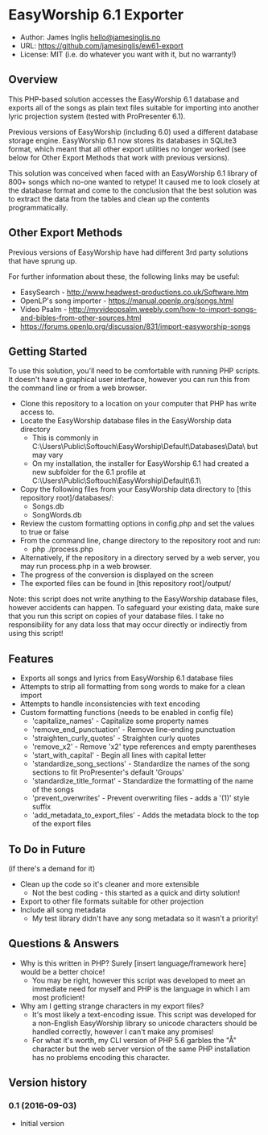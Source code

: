 # EasyWorship 6.1 Exporter

* Author: James Inglis <hello@jamesinglis.no>
* URL: https://github.com/jamesinglis/ew61-export
* License: MIT (i.e. do whatever you want with it, but no warranty!)


## Overview

This PHP-based solution accesses the EasyWorship 6.1 database and exports all of the songs as plain text files suitable for importing into another lyric projection system (tested with ProPresenter 6.1).

Previous versions of EasyWorship (including 6.0) used a different database storage engine. EasyWorship 6.1 now stores its databases in SQLite3 format, which meant that all other export utilities no longer worked (see below for Other Export Methods that work with previous versions).
 
This solution was conceived when faced with an EasyWorship 6.1 library of 800+ songs which no-one wanted to retype! It caused me to look closely at the database format and come to the conclusion that the best solution was to extract the data from the tables and clean up the contents programmatically.


## Other Export Methods

Previous versions of EasyWorship have had different 3rd party solutions that have sprung up.

For further information about these, the following links may be useful:

* EasySearch - http://www.headwest-productions.co.uk/Software.htm
* OpenLP's song importer - https://manual.openlp.org/songs.html
* Video Psalm - http://myvideopsalm.weebly.com/how-to-import-songs-and-bibles-from-other-sources.html
* https://forums.openlp.org/discussion/831/import-easyworship-songs


## Getting Started

To use this solution, you'll need to be comfortable with running PHP scripts. It doesn't have a graphical user interface, however you can run this from the command line or from a web browser.

* Clone this repository to a location on your computer that PHP has write access to.
* Locate the EasyWorship database files in the EasyWorship data directory
    * This is commonly in C:\Users\Public\Softouch\EasyWorship\Default\Databases\Data\ but may vary
    * On my installation, the installer for EasyWorship 6.1 had created a new subfolder for the 6.1 profile at C:\Users\Public\Softouch\EasyWorship\Default\6.1\
* Copy the following files from your EasyWorship data directory to [this repository root]/databases/:
    * Songs.db
    * SongWords.db
* Review the custom formatting options in config.php and set the values to true or false
* From the command line, change directory to the repository root and run:
    * php ./process.php
* Alternatively, if the repository in a directory served by a web server, you may run process.php in a web browser.
* The progress of the conversion is displayed on the screen
* The exported files can be found in [this repository root]/output/

Note: this script does not write anything to the EasyWorship database files, however accidents can happen. To safeguard your existing data, make sure that you run this script on copies of your database files. I take no responsibility for any data loss that may occur directly or indirectly from using this script! 


## Features

* Exports all songs and lyrics from EasyWorship 6.1 database files
* Attempts to strip all formatting from song words to make for a clean import
* Attempts to handle inconsistencies with text encoding
* Custom formatting functions (needs to be enabled in config file)
    * 'capitalize_names' - Capitalize some property names
    * 'remove_end_punctuation' - Remove line-ending punctuation
    * 'straighten_curly_quotes' - Straighten curly quotes
    * 'remove_x2' - Remove 'x2' type references and empty parentheses
    * 'start_with_capital' - Begin all lines with capital letter
    * 'standardize_song_sections' - Standardize the names of the song sections to fit ProPresenter's default 'Groups'
    * 'standardize_title_format' - Standardize the formatting of the name of the songs
    * 'prevent_overwrites' - Prevent overwriting files - adds a '(1)' style suffix
    * 'add_metadata_to_export_files' - Adds the metadata block to the top of the export files


## To Do in Future
(if there's a demand for it)

* Clean up the code so it's cleaner and more extensible
    * Not the best coding - this started as a quick and dirty solution!
* Export to other file formats suitable for other projection
* Include all song metadata
    * My test library didn't have any song metadata so it wasn't a priority!


## Questions & Answers

* Why is this written in PHP? Surely [insert language/framework here] would be a better choice!
    * You may be right, however this script was developed to meet an immediate need for myself and PHP is the language in which I am most proficient!
* Why am I getting strange characters in my export files?
    * It's most likely a text-encoding issue. This script was developed for a non-English EasyWorship library so unicode characters should be handled correctly, however I can't make any promises!
    * For what it's worth, my CLI version of PHP 5.6 garbles the "Å" character but the web server version of the same PHP installation has no problems encoding this character.
    
## Version history

### 0.1 (2016-09-03)

* Initial version